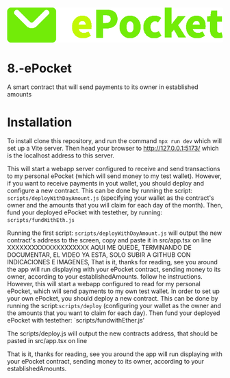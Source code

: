 ![logo](src/assets/ePocket%20with%20text.png)

# 8.-ePocket
A smart contract that will send payments to its owner in established amounts

# Installation
To install clone this repository, and run the command `npx run dev` which will set up a Vite server. Then head your browser to http://127.0.0.1:5173/   which is the localhost address to this server. 

This will start a webapp server configured to receive and send transactions to my personal ePocket (which will send money to my test wallet). However, if you want to receive payments in yout wallet, you should deploy and configure a new contract. This can be done by running the script: `scripts/deployWithDayAmount.js` (specifying your wallet as the contract's owner and the amounts that you will claim for each day of the month). Then, fund your deployed ePocket with testether, by running: `scripts/fundWithEth.js`

Running the first script: `scripts/deployWithDayAmount.js` will output the new contract's address to the screen, copy and paste it in src/app.tsx on line XXXXXXXXXXXXXXXXXXXX
AQUI ME QUEDE, TERMINANDO DE DOCUMENTAR, EL VIDEO YA ESTA, SOLO SUBIR A GITHUB CON INDICACIONES E IMAGENES, 
That is it, thanks for reading, see you around
 the app will run displaying with your ePocket contract, sending money to its owner, according to your establishedAmounts.
follow he instructions.
However, this will start a webapp configured to read for my personal ePocket, which will send payments to my own test wallet. In order to set up your own ePocket, you should deploy a new contract. This can be done by running the script:`scripts/deploy` (configuring your wallet as the owner and the amounts that you want to claim for each day). Then fund your deployed ePocket with testether: `scripts/fundwithEther.js'

The scripts/deploy.js will output the new contracts address, that should be pasted in src/app.tsx on line

That is it, thanks for reading, see you around
 the app will run displaying with your ePocket contract, sending money to its owner, according to your establishedAmounts.
